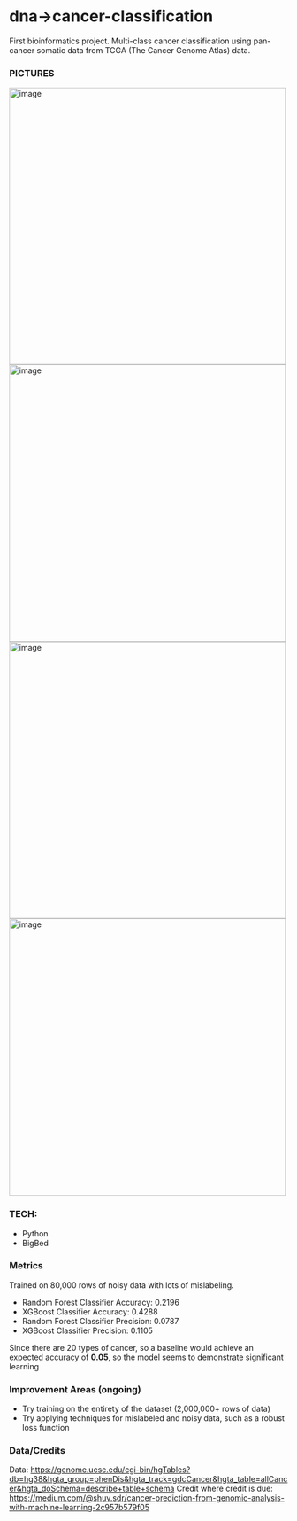 # dna->cancer-classification

First bioinformatics project. Multi-class cancer classification using pan-cancer somatic data from TCGA (The Cancer Genome Atlas) data.

### PICTURES

<img width="500" alt="image" src="https://github.com/user-attachments/assets/3d2fd584-9449-4dce-b4b3-a91ba74bfe7c" />
<img width="500" alt="image" src="https://github.com/user-attachments/assets/2e3cb6a8-77eb-4a4e-b65c-41ff5759a933" />
<img width="500" alt="image" src="https://github.com/user-attachments/assets/814d3c19-8818-46e8-a621-c25c83d0b642" />
<img width="500" alt="image" src="https://github.com/user-attachments/assets/6f7febe0-234d-4eda-bf8c-5f7d76333e49" />


### TECH:
- Python 
- BigBed

### Metrics

Trained on 80,000 rows of noisy data with lots of mislabeling.

- Random Forest Classifier Accuracy: 0.2196
- XGBoost Classifier Accuracy: 0.4288
- Random Forest Classifier Precision: 0.0787
- XGBoost Classifier Precision: 0.1105

Since there are 20 types of cancer, so a baseline would achieve an expected accuracy of 
**0.05**, so the model seems to demonstrate significant learning

### Improvement Areas (ongoing) 

- Try training on the entirety of the dataset (2,000,000+ rows of data) 
- Try applying techniques for mislabeled and noisy data, such as a robust loss function

### Data/Credits

Data: https://genome.ucsc.edu/cgi-bin/hgTables?db=hg38&hgta_group=phenDis&hgta_track=gdcCancer&hgta_table=allCancer&hgta_doSchema=describe+table+schema
Credit where credit is due: https://medium.com/@shuv.sdr/cancer-prediction-from-genomic-analysis-with-machine-learning-2c957b579f05
